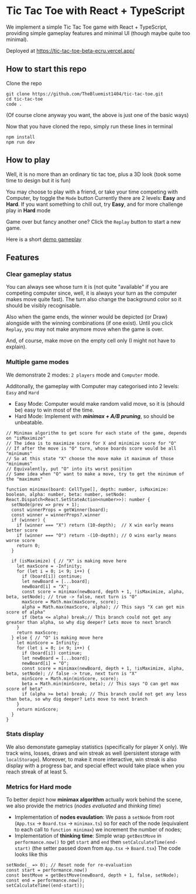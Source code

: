# Tic Tac Toe with React + TypeScript
We implement a simple Tic Tac Toe game with React + TypeScript, providing simple gameplay features and minimal UI (though maybe quite too minimal).  

Deployed at https://tic-tac-toe-beta-ecru.vercel.app/

## How to start this repo
Clone the repo
```
git clone https://github.com/TheBluemist1404/tic-tac-toe.git
cd tic-tac-toe
code .
```
(Of course clone anyway you want, the above is just one of the basic ways)

Now that you have cloned the repo, simply run these lines in terminal
```
npm install
npm run dev
```

## How to play
Well, it is no more than an ordinary tic tac toe, plus a 3D look (took some time to design but it is fun)

You may choose to play with a friend, or take your time competing with Computer, by toggle the `Mode` button
Currently there are 2 levels: **Easy** and **Hard**. If you want something to chill out, try **Easy**, and for more challenge play in **Hard** mode

Game over but fancy another one? Click the `Replay` button to start a new game.

Here is a short [demo gameplay](https://youtu.be/LsoZ49CGSMc)

## Features
### Clear gameplay status
You can always see whose turn it is (not quite "available" if you are competing computer since, well, it is always your turn as the computer makes move quite fast). The turn also change the background color so it should be visibly recognisable.

Also when the game ends, the winner would be depicted (or Draw) alongside with the winning combinations (if one exist). Until you click `Replay`, you may not make anymore move when the game is over.

And, of course, make move on the empty cell only (I might not have to explain).


### Multiple game modes
We demonstrate 2 modes: `2 players` mode and `Computer` mode. 

Additonally, the gameplay with Computer may categorised into 2 levels: `Easy` and `Hard`
- Easy Mode: Computer would make random valid move, so it is (should be) easy to win most of the time.
- Hard Mode: Implement with ***minimax + A/B pruning***, so should be unbeatable.
```
// Minimax algorithm to get score for each state of the game, depends on "isMaximize"
// The idea is to maximize score for X and minimize score for "O"
// If after the move is "O" turn, whose boards score would be all "minimums"
// So at this state "X" choose the move make it maximum of those "minimums"
// Equivalently, put "O" into its worst position
// Same idea when "O" want to make a move, try to get the minimum of the "maximums"

function minimax(board: CellType[], depth: number, isMaximize: boolean, alpha: number, beta: number, setNode: React.Dispatch<React.SetStateAction<number>>): number {
  setNode(prev => prev + 1);
  const winnerProps = getWinner(board);
  const winner = winnerProps?.winner
  if (winner) {
    if (winner === "X") return (10-depth);  // X win early means better score
    if (winner === "O") return -(10-depth); // O wins early means worse score
    return 0;
  }

  if (isMaximize) { // "X" is making move here
    let maxScore = -Infinity;
    for (let i = 0; i< 9; i++) {
      if (board[i]) continue;
      let newBoard = [...board];
      newBoard[i] = "X";
      const score = minimax(newBoard, depth + 1, !isMaximize, alpha, beta, setNode); // true -> false, next turn is "O"
      maxScore = Math.max(maxScore, score);
      alpha = Math.max(maxScore, alpha); // This says "X can get min score of alpha"
      if (beta <= alpha) break;// This branch could not get any greater than alpha, so why dig deeper? Lets move to next branch
    }
    return maxScore;
  } else { // "O" is making move here
    let minScore = Infinity;
    for (let i = 0; i< 9; i++) {
      if (board[i]) continue;
      let newBoard = [...board];
      newBoard[i] = "O";
      const score = minimax(newBoard, depth + 1, !isMaximize, alpha, beta, setNode); // false -> true, next turn is "X"
      minScore = Math.min(minScore, score);
      beta = Math.min(minScore, beta); // This says "O can get max score of beta"
      if (alpha >= beta) break; // This branch could not get any less than beta, so why dig deeper? Lets move to next branch
    }
    return minScore;
  }
}
```


### Stats display
We also demonstate gameplay statistics (specifically for player X only). We track wins, losses, draws and win streak as well (persistent storage with `localStorage`). Moreover, to make it more interactive, win streak is also display with a progress bar, and special effect would take place when you reach streak of at least 5.


### Metrics for Hard mode
To better depict how **minimax algorithm** actually work behind the scene, we also provide the metrics (*nodes evaluated* and *thinking time*)
- Implementation of **nodes evaulation**: We pass a `setNode` from root (`App.tsx` -> `Board.tsx` -> `minimax.ts`) so for each of the node (equivalent to each call to `function minimax`) we increment the number of nodes;
- Implementation of **thinking time**: Simple wrap `getBestMove` in `performance.now()` to get `start` and `end` then `setCalculateTime(end-start)` (the setter passed down from `App.tsx` -> `Board.tsx`)
The code looks like this
```
setNode(_ => 0); // Reset node for re-evaluation
const start = performance.now()
const bestMove = getBestMove(newBoard, depth + 1, false, setNode);
const end = performance.now();
setCalculateTime((end-start));
```
